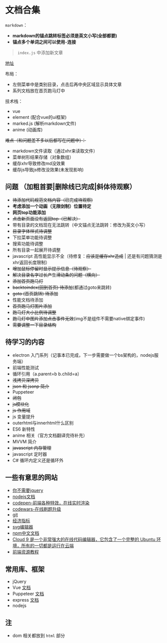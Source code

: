 # 文档合集

`markdown`：
- **markdown的锚点跳转标签必须是英文小写(全部都要)**
- **锚点多个单词之间可以使用`-`连接**

> `index.js` 中添加新文章

[地址](https://archergrey.github.io/document/)

布局：
- 左侧菜单中是类别目录，点击后再中央区域显示具体文章
- 系列文档放在首页跑马灯中

技术栈：
- vue
- element (配合vue的ui框架)
- marked.js (解析markdown文件)
- anime (动画库)

~~难点（和问题差不多以后都写在问题中）：~~
- markdown文件读取（通过xhr来读取文件）
- 菜单树形结果存储（对象数组）
- 缓存xhr导致修改md没效果
- 缓存js导致js修改没效果(未发现影响)


## 问题 （加粗首要|删除线已完成|斜体待观察）
- ~~待添加代码规范文档内容（已完成待观察)~~
- **考虑添加一个动画（无限剑制）位置待定**
- **网页top功能添加**
- ~~点击新页面没有返回top（已解决）~~
- 带有目录的文档现在无法跳转（中文锚点无法跳转：修改为英文小写）
- ~~目录字体样式待调整~~
- 下拉菜单功能待调整
- 搜索功能待调整
- 所有目录一起展开待调整
- javascript 高性能显示不全（待修复：~~应该是缓存xhr造成~~ | 还是有问题猜测是xhr返回长度限制）
- ~~增加鼠标停留时显示提示信息（待观察）~~
- ~~解决目录名字过长产生滑动条的问题（横向）~~
- ~~添加首页跑马灯~~
- ~~backtoindex(回到首页) 待添加~~(都通过goto来跳转)
- ~~goto (首页跳转) 待添加~~
- 性能文档待添加
- ~~首页跑马灯图片添加~~
- ~~跑马灯大小比例待调整~~
- ~~跑马灯中图片添加点击事件无效~~(img不是组件不需要native绑定事件)
- ~~需要调整一下目录结构~~

## 待学习的内容
- electron 入门系列（记事本已完成，下一步需要做一个bs架构的，nodejs服务端）
- 前端性能测试 
- 循环引用（a.parent=b b.child=a）
- ~~浅拷贝深拷贝~~
- ~~json 和 jsonp 简介~~
- Puppeteer
- ~~闭包~~
- ~~js模块化~~
- ~~js 作用域~~
- js 变量提升
- outerhtml与innerhtml什么区别 
- ES6 新特性
- anime 相关（官方文档翻译完待补充）
- MVVM 简介
- ~~javascript 内存管理~~
- javascript 定时器
- C# 循环内定义还是循环外
 
## 一些有意思的网站

- [你不需要jquery](https://blog.garstasio.com/you-dont-need-jquery/)
- [nodejs文档](https://nodejs.org/download/release/v8.9.1/docs/api/)
- [codepen-前端各种特效，在线实时渲染](https://codepen.io/)
- [codewars-在线刷题升级](https://www.codewars.com/)
- [git](https://git-scm.com/docs)
- [经济指标](https://zh.tradingeconomics.com/)
- [svg编辑器](https://editor.method.ac/)
- [npm中文文档](https://www.npmjs.com.cn/)
- [Cloud 9 是一个非常强大的在线代码编辑器，它包含了一个完整的 Ubuntu 环境，所有的一切都是运行在云端](http://c9.io)
- [前端资源教程](https://cnodejs.org/topic/56ef3edd532839c33a99d00e)
  

## 常用库、框架

- jQuery
- Vue [文档](https://cn.vuejs.org/index.html)
- Puppeteer [文档](https://zhaoqize.github.io/puppeteer-api-zh_CN/#/)
- express [文档](https://expressjs.com/en/4x/api.html)
- nodejs 

 ## 注

 - dom 相关都放到 `html` 部分
 
